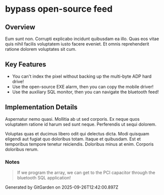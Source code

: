# bypass open-source feed

## Overview
Eum sunt non. Corrupti explicabo incidunt quibusdam ea illo. Quas eos vitae quis nihil facilis voluptatem iusto facere eveniet. Et omnis reprehenderit ratione dolorem voluptates sit cum.

## Key Features
- You can't index the pixel without backing up the multi-byte ADP hard drive!
- Use the open-source EXE alarm, then you can copy the mobile driver!
- Use the auxiliary SQL monitor, then you can navigate the bluetooth feed!

## Implementation Details
Aspernatur nemo quasi. Mollitia ab ut sed corporis. Ex neque quos voluptatem ratione id harum sed sunt neque. Perferendis ut sequi dolorem.
 Voluptas quas et ducimus libero odit qui delectus dicta. Modi quisquam eligendi aut fugiat quo doloribus totam. Itaque et quibusdam. Est et temporibus tempore tenetur reiciendis. Doloribus minus at enim. Corporis doloribus rerum.

### Notes
> If we program the array, we can get to the PCI capacitor through the bluetooth SQL application!

Generated by GitGarden on 2025-09-26T12:42:00.897Z